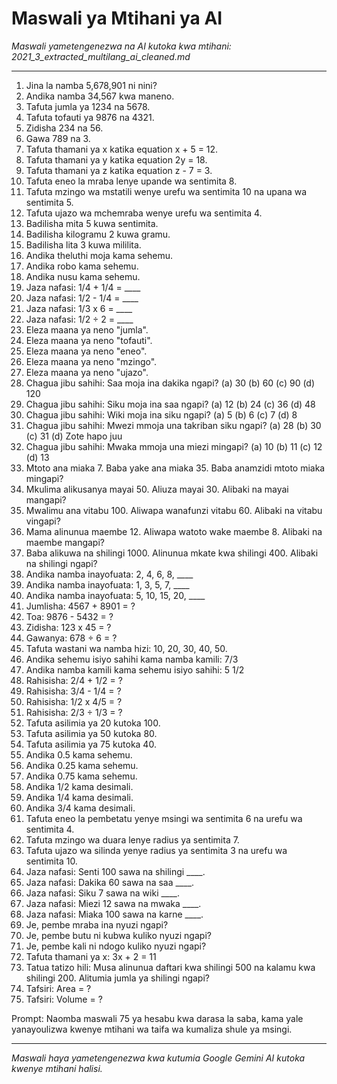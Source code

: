 # Maswali ya Mtihani ya AI
*Maswali yametengenezwa na AI kutoka kwa mtihani: 2021_3_extracted_multilang_ai_cleaned.md*

---

1.  Jina la namba 5,678,901 ni nini?
2.  Andika namba 34,567 kwa maneno.
3.  Tafuta jumla ya 1234 na 5678.
4.  Tafuta tofauti ya 9876 na 4321.
5.  Zidisha 234 na 56.
6.  Gawa 789 na 3.
7.  Tafuta thamani ya x katika equation x + 5 = 12.
8.  Tafuta thamani ya y katika equation 2y = 18.
9.  Tafuta thamani ya z katika equation z - 7 = 3.
10. Tafuta eneo la mraba lenye upande wa sentimita 8.
11. Tafuta mzingo wa mstatili wenye urefu wa sentimita 10 na upana wa sentimita 5.
12. Tafuta ujazo wa mchemraba wenye urefu wa sentimita 4.
13. Badilisha mita 5 kuwa sentimita.
14. Badilisha kilogramu 2 kuwa gramu.
15. Badilisha lita 3 kuwa mililita.
16. Andika theluthi moja kama sehemu.
17. Andika robo kama sehemu.
18. Andika nusu kama sehemu.
19. Jaza nafasi: 1/4 + 1/4 = ____
20. Jaza nafasi: 1/2 - 1/4 = ____
21. Jaza nafasi: 1/3 x 6 = ____
22. Jaza nafasi: 1/2 ÷ 2 = ____
23. Eleza maana ya neno "jumla".
24. Eleza maana ya neno "tofauti".
25. Eleza maana ya neno "eneo".
26. Eleza maana ya neno "mzingo".
27. Eleza maana ya neno "ujazo".
28. Chagua jibu sahihi: Saa moja ina dakika ngapi? (a) 30 (b) 60 (c) 90 (d) 120
29. Chagua jibu sahihi: Siku moja ina saa ngapi? (a) 12 (b) 24 (c) 36 (d) 48
30. Chagua jibu sahihi: Wiki moja ina siku ngapi? (a) 5 (b) 6 (c) 7 (d) 8
31. Chagua jibu sahihi: Mwezi mmoja una takriban siku ngapi? (a) 28 (b) 30 (c) 31 (d) Zote hapo juu
32. Chagua jibu sahihi: Mwaka mmoja una miezi mingapi? (a) 10 (b) 11 (c) 12 (d) 13
33. Mtoto ana miaka 7. Baba yake ana miaka 35. Baba anamzidi mtoto miaka mingapi?
34. Mkulima alikusanya mayai 50. Aliuza mayai 30. Alibaki na mayai mangapi?
35. Mwalimu ana vitabu 100. Aliwapa wanafunzi vitabu 60. Alibaki na vitabu vingapi?
36. Mama alinunua maembe 12. Aliwapa watoto wake maembe 8. Alibaki na maembe mangapi?
37. Baba alikuwa na shilingi 1000. Alinunua mkate kwa shilingi 400. Alibaki na shilingi ngapi?
38. Andika namba inayofuata: 2, 4, 6, 8, ____
39. Andika namba inayofuata: 1, 3, 5, 7, ____
40. Andika namba inayofuata: 5, 10, 15, 20, ____
41. Jumlisha: 4567 + 8901 = ?
42. Toa: 9876 - 5432 = ?
43. Zidisha: 123 x 45 = ?
44. Gawanya: 678 ÷ 6 = ?
45. Tafuta wastani wa namba hizi: 10, 20, 30, 40, 50.
46. Andika sehemu isiyo sahihi kama namba kamili: 7/3
47. Andika namba kamili kama sehemu isiyo sahihi: 5 1/2
48. Rahisisha: 2/4 + 1/2 = ?
49. Rahisisha: 3/4 - 1/4 = ?
50. Rahisisha: 1/2 x 4/5 = ?
51. Rahisisha: 2/3 ÷ 1/3 = ?
52. Tafuta asilimia ya 20 kutoka 100.
53. Tafuta asilimia ya 50 kutoka 80.
54. Tafuta asilimia ya 75 kutoka 40.
55. Andika 0.5 kama sehemu.
56. Andika 0.25 kama sehemu.
57. Andika 0.75 kama sehemu.
58. Andika 1/2 kama desimali.
59. Andika 1/4 kama desimali.
60. Andika 3/4 kama desimali.
61. Tafuta eneo la pembetatu yenye msingi wa sentimita 6 na urefu wa sentimita 4.
62. Tafuta mzingo wa duara lenye radius ya sentimita 7.
63. Tafuta ujazo wa silinda yenye radius ya sentimita 3 na urefu wa sentimita 10.
64. Jaza nafasi: Senti 100 sawa na shilingi ____.
65. Jaza nafasi: Dakika 60 sawa na saa ____.
66. Jaza nafasi: Siku 7 sawa na wiki ____.
67. Jaza nafasi: Miezi 12 sawa na mwaka ____.
68. Jaza nafasi: Miaka 100 sawa na karne ____.
69. Je, pembe mraba ina nyuzi ngapi?
70. Je, pembe butu ni kubwa kuliko nyuzi ngapi?
71. Je, pembe kali ni ndogo kuliko nyuzi ngapi?
72. Tafuta thamani ya x: 3x + 2 = 11
73. Tatua tatizo hili: Musa alinunua daftari kwa shilingi 500 na kalamu kwa shilingi 200. Alitumia jumla ya shilingi ngapi?
74. Tafsiri: Area = ?
75. Tafsiri: Volume = ?

Prompt: Naomba maswali 75 ya hesabu kwa darasa la saba, kama yale yanayoulizwa kwenye mtihani wa taifa wa kumaliza shule ya msingi.

---
*Maswali haya yametengenezwa kwa kutumia Google Gemini AI kutoka kwenye mtihani halisi.*
